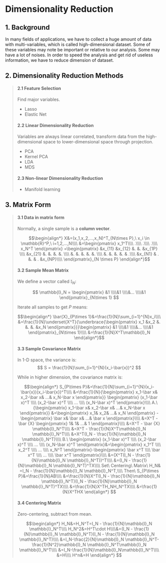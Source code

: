 # Dimensionality Reduction

## 1. Background

In many fields of applications, we have to collect a huge amount of data with multi-variables, which is called high-dimensional dataset. Some of these variables may note be important or relative to our analysis. Some may have a lot of noises. In order to speed the analysis and get rid of useless information, we have to reduce dimension of dataset.

## 2. Dimensionality Reduction Methods

>#### 2.1 Feature Selection
>Find major variables.
>* Lasso
>* Elastic Net
>
>#### 2.2 Linear Dimensionality Reduction
>Variables are always linear correlated, transform data from the high-dimensional space to lower-dimensional space through projection.
>* PCA
>* Kernel PCA
>* LDA
>* MDS
>
>#### 2.3 Non-linear Dimensionality Reduction
>* Manifold learning


## 3. Matrix Form

>#### 3.1 Data in matrix form
>Normally, a single sample is a **column vector**.
>
>$$\begin{align*}
>X&=(x_1,x_2,...,x_N)^T_{N\times P},\ x_i \in \mathbb{R}^P,\ i=1,2,...,N\\\\
>&=\begin{pmatrix}
>x_1^T\\\\ 
>.\\\\ 
>.\\\\ 
>.\\\\
>x_N^T 
>\end{pmatrix}
>=\begin{pmatrix}
>&x_{11}  &x_{12}  &.  &.  &x_{1P} \\\\ 
>&x_{21}  &.  &.  &.  &. \\\\ 
>&.  &.  &.  &.  &. \\\\ 
>&.  &.  &.  &.  & .\\\\ 
>&x_{N1}  & . &.  & . &x_{NP}\\\\
>\end{pmatrix}_{N \times P}
>\end{align*}$$
>
>
>#### 3.2 Sample Mean Matrix
>We define a vector called $\mathbb{I}_N$:
>
>$$
>\mathbb{I}_N = \begin{pmatrix}
>&1 \\\\&1  \\\\&... \\\\&1 
>\end{pmatrix}_{N\times 1}
>$$
>
>Iterate all samples to get $P$ means:
>
>$$\begin{align*}
>\bar{X}_{P\times 1}&=\frac{1}{N}\sum_{i=1}^{N}x_i\\\\
>&=\frac{1}{N}\underset{X^T}{\underbrace{\begin{pmatrix}
>x_1 &x_2  &. &. &. &x_N 
>\end{pmatrix}}}\begin{pmatrix}
>&1 \\\\&1  \\\\&... \\\\&1 
>\end{pmatrix}_{N\times 1}\\\\
>&=\frac{1}{N}X^T\mathbb{I}_N
>\end{align*}$$
>
>#### 3.3 Sample Covariance Matrix
>
>In 1-D space, the variance is:
>$$
>S = \frac{1}{N}\sum_{i=1}^{N}(x_i-\bar{x})^2
>$$
>
>While in higher dimension, the covariance matrix is:
>
>$$\begin{align*}
>S_{P\times P}&=\frac{1}{N}\sum_{i=1}^{N}(x_i-\bar{x})(x_i-\bar{x})^T\\\\
>&=\frac{1}{N}{\begin{pmatrix}
>x_1-\bar x&  x_2-\bar x& ...& x_N-\bar x
>\end{pmatrix}}
>\begin{pmatrix}
>(x_1-\bar x)^T
>\\\\
>(x_2-\bar x)^T
>\\\\
>... 
>\\\\
>(x_N-\bar x)^T
>\end{pmatrix}\\\\
>A.\ {\begin{pmatrix}
>x_1-\bar x&  x_2-\bar x& ...& x_N-\bar x
>\end{pmatrix}} &=\begin{pmatrix}
>x_1&  x_2& ...& x_N
>\end{pmatrix} -\begin{pmatrix}
>\bar x&  \bar x& ...& \bar x
>\end{pmatrix}\\\\
>&=X^T - \bar {X} \begin{pmatrix}
>1&  1& ...& 1
>\end{pmatrix}\\\\
>&=X^T - \bar {X} \mathbb{I}_N^T\\\\
>&=X^T - \frac{1}{N}X^T\mathbb{I}_N \mathbb{I}_N^T\\\\
>&=X^T(I_N - \frac{1}{N}\mathbb{I}_N \mathbb{I}_N^T)\\\\
>B.\ \begin{pmatrix}
>(x_1-\bar x)^T
>\\\\
>(x_2-\bar x)^T
>\\\\
>... 
>\\\\
>(x_N-\bar x)^T
>\end{pmatrix}&=\begin{pmatrix}
>x_1^T
>\\\\
>x_2^T
>\\\\
>... 
>\\\\
>x_N^T
>\end{pmatrix}-\begin{pmatrix}
>\bar x^T
>\\\\
>\bar x^T
>\\\\
>... 
>\\\\
>\bar x^T
>\end{pmatrix}\\\\
>&=(X^T(I_N - \frac{1}{N}\mathbb{I}_N \mathbb{I}_N^T))^T\\\\
>&=(I_N - \frac{1}{N}\mathbb{I}_N \mathbb{I}_N^T)^TX\\\\
>Set\ Centering\ Matrix\ H_N& =I_N - \frac{1}{N}\mathbb{I}_N \mathbb{I}_N^T,\\\\
>Then\ S_{P\times P}&=\frac{1}{N}AB\\\\
>&=\frac{1}{N}X^T(I_N - \frac{1}{N}\mathbb{I}_N \mathbb{I}_N^T)(I_N - \frac{1}{N}\mathbb{I}_N \mathbb{I}_N^T)^TX\\\\
>&=\frac{1}{N}X^TH_NH_N^TX\\\\
>&=\frac{1}{N}X^THX
>\end{align*}
>$$
>
>
>#### 3.4 Centering Matrix
>Zero-centering, subtract from mean.
> 
>$$\begin{align*}
>H_N&=H_N^T=I_N - \frac{1}{N}\mathbb{I}_N \mathbb{I}_N^T\\\\
>H_N^2&=H^T\cdot H\\\\&=(I_N - \frac{1}{N}\mathbb{I}_N \mathbb{I}_N^T)(I_N - \frac{1}{N}\mathbb{I}_N \mathbb{I}_N^T)\\\\
>&=I_N-\frac{2}{N}\mathbb{I}_N \mathbb{I}_N^T-\frac{1}{N^2}\mathbb{I}_N \mathbb{I}_N^T\mathbb{I}_N \mathbb{I}_N^T\\\\
>&=I_N-\frac{1}{N}\mathbb{I}_N\mathbb{I}_N^T\\\\
>&=H\\\\
>H^n&=H
>\end{align*}
>$$